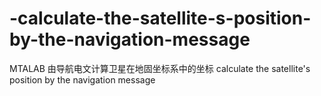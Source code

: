 # -calculate-the-satellite-s-position-by-the-navigation-message
MTALAB 由导航电文计算卫星在地固坐标系中的坐标 calculate the satellite's position by the navigation message
